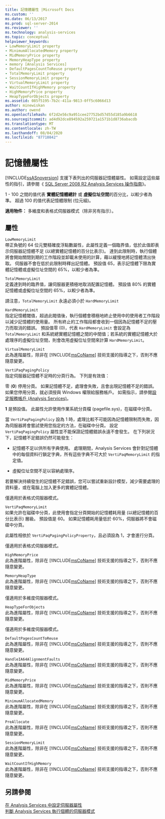 ```yaml
---
title: 記憶體屬性 |Microsoft Docs
ms.custom: ''
ms.date: 06/13/2017
ms.prod: sql-server-2014
ms.reviewer: ''
ms.technology: analysis-services
ms.topic: conceptual
helpviewer_keywords:
- LowMemoryLimit property
- MinimumAllocatedMemory property
- MidMemoryPrice property
- MemoryHeapType property
- memory [Analysis Services]
- DefaultPagesCountToReuse property
- TotalMemoryLimit property
- SessionMemoryLimit property
- VirtualMemoryLimit property
- WaitCountIfHighMemory property
- HighMemoryPrice property
- HeapTypeForObjects property
ms.assetid: 085f5195-7b2c-411a-9813-0ff5c6066d13
author: minewiskan
ms.author: owend
ms.openlocfilehash: 6f2d2e56c9a951cee27752bd57d55d185a9b6618
ms.sourcegitcommit: ad4d92dce894592a259721a1571b1d8736abacdb
ms.translationtype: MT
ms.contentlocale: zh-TW
ms.lasthandoff: 08/04/2020
ms.locfileid: "87710842"
---
```

# <a name="memory-properties"></a>記憶體屬性
  [!INCLUDE[ssASnoversion](../../includes/ssasnoversion-md.md)] 支援下表列出的伺服器記憶體屬性。 如需設定這些屬性的指引，請參閱《 [SQL Server 2008 R2 Analysis Services 操作指南](https://go.microsoft.com/fwlink/?LinkID=225539)》。  
  
 1 - 100 之間的值代表 **實體記憶體總計** 或 **虛擬位址空間**的百分比，以較少者為準。 超過 100 的值代表記憶體限制 (位元組)。  
  
 **適用物件：** 多維度和表格式伺服器模式（除非另有指示）。  
  
## <a name="properties"></a>屬性  
 `LowMemoryLimit`  
 帶正負號的 64 位元雙精確度浮點數屬性，此屬性定義一個臨界值，低於此值即表示伺服器記憶體不足 (以總實體記憶體的百分比表示)。 達到此限制時，執行個體將會開始關閉到期的工作階段並卸載未使用的計算，藉以緩慢地將記憶體清出快取。 伺服器不會在低於此限制時釋出記憶體。 預設值 65，表示記憶體下限為實體記憶體或虛擬位址空間的 65%，以較少者為準。  
  
 `TotalMemoryLimit`  
 定義達到時的臨界值，讓伺服器更積極地取消配置記憶體。 預設值 80% 的實體記憶體或虛擬位址空間的 65%，以較少者為準。  
  
 請注意，`TotalMemoryLimit` 永遠必須小於 `HardMemoryLimit`  
  
 `HardMemoryLimit`  
 指定記憶體閾值，超過此閥值後，執行個體會積極地終止使用中的使用者工作階段以減少記憶體的使用量。 所有終止的工作階段都會收到一個因為記憶體不足的壓力而取消的錯誤。 預設值零 (0)，代表 `HardMemoryLimit` 會設定為 `TotalMemoryLimit` 和系統總實體記憶體之間的中間值；若系統的實體記憶體大於處理序的虛擬位址空間，則會改用虛擬位址空間來計算 `HardMemoryLimit`。  
  
 `VirtualMemoryLimit`  
 此為進階屬性，除非在 [!INCLUDE[msCoName](../../includes/msconame-md.md)] 技術支援的指導之下，否則不應隨意變更。  
  
 `VertiPaqPagingPolicy`  
 指定伺服器記憶體不足時的分頁行為。 下列是有效值：  
  
 零 (**0**) 停用分頁。 如果記憶體不足，處理會失敗，且會出現記憶體不足的錯誤。 如果您停用分頁，就必須授與 Windows 權限給服務帳戶。 如需指示，請參閱[設定服務帳戶 &#40;Analysis Services&#41;](../instances/configure-service-accounts-analysis-services.md)。  
  
 **1** 是預設值。 此屬性允許使用作業系統分頁檔 (pagefile.sys)，在磁碟中分頁。  
  
 當 `VertiPaqPagingPolicy` 設為 1 時，處理比較不可能因為記憶體限制而失敗，因為伺服器將會嘗試使用您指定的方法，在磁碟中分頁。 設定 `VertiPaqPagingPolicy` 屬性並不能保證記憶體錯誤永遠不會發生。 在下列狀況下，記憶體不足錯誤仍然可能發生：  
  
-   記憶體不足以供所有字典使用。 處理期間，Analysis Services 會針對記憶體中的每個資料行鎖定字典，所有這些字典不可大於 `VertiPaqMemoryLimit` 的指定值。  
  
-   虛擬位址空間不足以容納處理序。  
  
 若要解決持續發生的記憶體不足錯誤，您可以嘗試重新設計模型，減少需要處理的資料量，或在電腦上加入更多的實體記憶體。  
  
 僅適用於表格式伺服器模式。  
  
 `VertiPaqMemoryLimit`  
 如果允許在磁碟中分頁，此使用會指定分頁開始的記憶體耗用量 (以總記憶體的百分比表示) 層級。 預設值是 60。 如果記憶體耗用量低於 60%，伺服器將不會磁碟中分頁。  
  
 此屬性相依於 `VertiPaqPagingPolicyProperty`，且必須設為 1，才會進行分頁。  
  
 僅適用於表格式伺服器模式。  
  
 `HighMemoryPrice`  
 此為進階屬性，除非在 [!INCLUDE[msCoName](../../includes/msconame-md.md)] 技術支援的指導之下，否則不應隨意變更。  
  
 `MemoryHeapType`  
 此為進階屬性，除非在 [!INCLUDE[msCoName](../../includes/msconame-md.md)] 技術支援的指導之下，否則不應隨意變更。  
  
 僅適用於多維度伺服器模式。  
  
 `HeapTypeForObjects`  
 此為進階屬性，除非在 [!INCLUDE[msCoName](../../includes/msconame-md.md)] 技術支援的指導之下，否則不應隨意變更。  
  
 僅適用於多維度伺服器模式。  
  
 `DefaultPagesCountToReuse`  
 此為進階屬性，除非在 [!INCLUDE[msCoName](../../includes/msconame-md.md)] 技術支援的指導之下，否則不應隨意變更。  
  
 `HandleIA64AlignmentFaults`  
 此為進階屬性，除非在 [!INCLUDE[msCoName](../../includes/msconame-md.md)] 技術支援的指導之下，否則不應隨意變更。  
  
 `MidMemoryPrice`  
 此為進階屬性，除非在 [!INCLUDE[msCoName](../../includes/msconame-md.md)] 技術支援的指導之下，否則不應隨意變更。  
  
 `MinimumAllocatedMemory`  
 此為進階屬性，除非在 [!INCLUDE[msCoName](../../includes/msconame-md.md)] 技術支援的指導之下，否則不應隨意變更。  
  
 `PreAllocate`  
 此為進階屬性，除非在 [!INCLUDE[msCoName](../../includes/msconame-md.md)] 技術支援的指導之下，否則不應隨意變更。  
  
 `SessionMemoryLimit`  
 此為進階屬性，除非在 [!INCLUDE[msCoName](../../includes/msconame-md.md)] 技術支援的指導之下，否則不應隨意變更。  
  
 `WaitCountIfHighMemory`  
 此為進階屬性，除非在 [!INCLUDE[msCoName](../../includes/msconame-md.md)] 技術支援的指導之下，否則不應隨意變更。  
  
## <a name="see-also"></a>另請參閱  
 [在 Analysis Services 中設定伺服器屬性](server-properties-in-analysis-services.md)   
 [判斷 Analysis Services 執行個體的伺服器模式](../instances/determine-the-server-mode-of-an-analysis-services-instance.md)  
  
  
